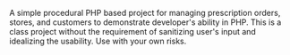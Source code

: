 A simple procedural PHP based project for managing prescription orders, stores, and customers to demonstrate developer's ability in PHP.
This is a class project without the requirement of sanitizing user's input and idealizing the usability. Use with your own risks.

